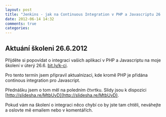 ```yaml
---
layout: post
title: "Jenkins - jak na Continuous Integration v PHP a Javascriptu 26.6.2012"
date: 2012-06-14 14:32
comments: true
categories: 
---
```


## Aktuání školeni 26.6.2012 

Přijděte si popovídat o integraci vašich aplikací v PHP a Javascriptu na moje školení v úterý 26.6. [bit.ly/k-ci](bit.ly/k-ci).

Pro tento termín jsem připravil aktualnizaci, kde kromě PHP je přidána continous integration pro Javascript.

Přednášku jsem o tom měl na poledním čtvrtku. Slidy jsou k dispozici [http://slidesha.re/MtbUvD](http://slidesha.re/MtbUvD).

Pokud vám na školení o integraci něco chybí co by jste tam chtěli, neváhejte a oslovte mě emailem nebo v komentářích.



